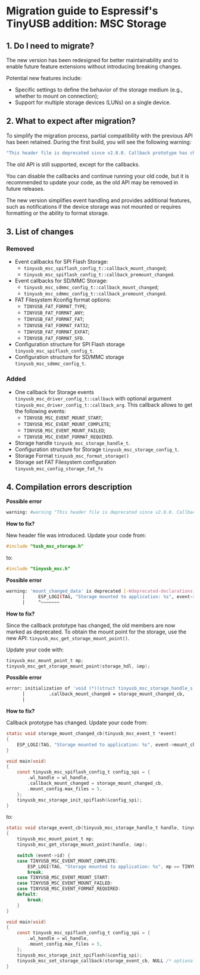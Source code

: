# Migration guide to Espressif's TinyUSB addition: MSC Storage

## 1. Do I need to migrate?

The new version has been redesigned for better maintainability and to enable future feature extensions without introducing breaking changes.

Potential new features include:
- Specific settings to define the behavior of the storage medium (e.g., whether to mount on connection);
- Support for multiple storage devices (LUNs) on a single device.

## 2. What to expect after migration?

To simplify the migration process, partial compatibility with the previous API has been retained. During the first build, you will see the following warning:

```bash
"This header file is deprecated since v2.0.0. Callback prototype has changed. Use tinyusb_msc.h for the new development and refer to the migration guide for more details."
```

The old API is still supported, except for the callbacks.

You can disable the callbacks and continue running your old code, but it is recommended to update your code, as the old API may be removed in future releases.

The new version simplifies event handling and provides additional features, such as notifications if the device storage was not mounted or requires formatting or the ability to format storage.

## 3. List of changes

### Removed

- Event callbacks for SPI Flash Storage:
    - `tinyusb_msc_spiflash_config_t::callback_mount_changed`;
    - `tinyusb_msc_spiflash_config_t::callback_premount_changed`.
- Event callbacks for SD/MMC Storage:
    - `tinyusb_msc_sdmmc_config_t::callback_mount_changed`;
    - `tinyusb_msc_sdmmc_config_t::callback_premount_changed`.
- FAT Filesystem Kconfig format options:
    - `TINYUSB_FAT_FORMAT_TYPE`;
    - `TINYUSB_FAT_FORMAT_ANY`;
    - `TINYUSB_FAT_FORMAT_FAT`;
    - `TINYUSB_FAT_FORMAT_FAT32`;
    - `TINYUSB_FAT_FORMAT_EXFAT`;
    - `TINYUSB_FAT_FORMAT_SFD`.
- Configuration structure for SPI Flash storage `tinyusb_msc_spiflash_config_t`.
- Configuration structure for SD/MMC storage `tinyusb_msc_sdmmc_config_t`.

### Added

- One callback for Storage events `tinyusb_msc_driver_config_t::callback` with optional argument `tinyusb_msc_driver_config_t::callback_arg`. This callback allows to get the following events:
    - `TINYUSB_MSC_EVENT_MOUNT_START`;
    - `TINYUSB_MSC_EVENT_MOUNT_COMPLETE`;
    - `TINYUSB_MSC_EVENT_MOUNT_FAILED`;
    - `TINYUSB_MSC_EVENT_FORMAT_REQUIRED`.
- Storage handle `tinyusb_msc_storage_handle_t`.
- Configuration structure for Storage `tinyusb_msc_storage_config_t`.
- Storage Format `tinyusb_msc_format_storage()`
- Storage set FAT Filesystem configuration `tinyusb_msc_config_storage_fat_fs`

## 4. Compilation errors description

**Possible error**

```bash
warning: #warning "This header file is deprecated since v2.0.0. Callback prototype has changed. Use tinyusb_msc.h for the new development and refer to the migration guide for more details." [-Wcpp]
```

**How to fix?**

New header file was introduced.
Update your code from:
```c
#include "tusb_msc_storage.h"
```
to:
```c
#include "tinyusb_msc.h"
```

**Possible error**

```bash
warning: 'mount_changed_data' is deprecated [-Wdeprecated-declarations]
      |     ESP_LOGI(TAG, "Storage mounted to application: %s", event->mount_changed_data.is_mounted ? "Yes" : "No");
      |     ^~~~~~~~
```

**How to fix?**

Since the callback prototype has changed, the old members are now marked as deprecated.
To obtain the mount point for the storage, use the new API: `tinyusb_msc_get_storage_mount_point()`.

Update your code with:

```c
tinyusb_msc_mount_point_t mp;
tinyusb_msc_get_storage_mount_point(storage_hdl, &mp);
```

**Possible error**

```bash
error: initialization of 'void (*)(struct tinyusb_msc_storage_handle_s *, tinyusb_msc_event_t *, void *)' from incompatible pointer type 'void (*)(tinyusb_msc_event_t *)' [-Wincompatible-pointer-types]
      |         .callback_mount_changed = storage_mount_changed_cb,
      |
```

**How to fix?**

Callback prototype has changed.
Update your code from:
```c
static void storage_mount_changed_cb(tinyusb_msc_event_t *event)
{
    ESP_LOGI(TAG, "Storage mounted to application: %s", event->mount_changed_data.is_mounted ? "Yes" : "No");
}

void main(void)
{
    const tinyusb_msc_spiflash_config_t config_spi = {
        .wl_handle = wl_handle,
        .callback_mount_changed = storage_mount_changed_cb,
        .mount_config.max_files = 5,
    };
    tinyusb_msc_storage_init_spiflash(&config_spi);
}
```
to:

```c
static void storage_event_cb(tinyusb_msc_storage_handle_t handle, tinyusb_msc_event_t *event, void *arg)
{
    tinyusb_msc_mount_point_t mp;
    tinyusb_msc_get_storage_mount_point(handle, &mp);

    switch (event->id) {
    case TINYUSB_MSC_EVENT_MOUNT_COMPLETE:
        ESP_LOGI(TAG, "Storage mounted to application: %s", mp == TINYUSB_MSC_STORAGE_MOUNT_APP ? "Yes" : "No");
        break;
    case TINYUSB_MSC_EVENT_MOUNT_START:
    case TINYUSB_MSC_EVENT_MOUNT_FAILED:
    case TINYUSB_MSC_EVENT_FORMAT_REQUIRED:
    default:
        break;
    }
}

void main(void)
{
    const tinyusb_msc_spiflash_config_t config_spi = {
        .wl_handle = wl_handle,
        .mount_config.max_files = 5,
    };
    tinyusb_msc_storage_init_spiflash(&config_spi);
    tinyusb_msc_set_storage_callback(storage_event_cb, NULL /* optional argument */);
}

```
